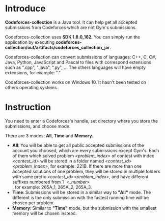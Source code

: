 <h1>Introduce</h1>
<p><strong>Codeforces-collection</strong> is a Java tool. It can help get all accepted submissions from Codeforces which are not Gym's submissions.</p>
<p>Codeforces-collection uses <strong>SDK 1.8.0_162</strong>. You can simply run the application by executing <strong>codeforces-collection/out/artifacts/codeforces_collection_jar</strong>.</p>
<p>Codeforces-collection can convert submissions of languages: C++, C, C#, Java, Python, JavaScript and Pascal to files with correspond extensions such as ".cpp", ".java", ".py", ... The others languages will have empty extensions, for example: "."</p>
<p>Codeforces-collection works on Windows 10. It hasn't been tested on others operating systems.</>
<h1>Instruction</h1>
<p>You need to enter a Codeforces's handle, set directory where you store the submissions, and choose mode.</p>
<p>There are 3 modes: <strong>All</strong>, <strong>Time</strong> and <strong>Memory</strong>.</p>
<ul>
<li><strong>All</strong>: You will be able to get all public accepted submissions of the account you choosed, which are every submissions except Gym's. Each of them which solved problem <em>&lt;problem_index&gt;</em> of contest with index <em>&lt;contest_id&gt;</em> will be stored in a folder named <em>&lt;contest_id&gt;&lt;problem_index&gt;</em>, for example: 221B. If there are more than one accepted solutions of one problem, they will be stored in multiple folders with same prefix <em>&lt;contest_id&gt;&lt;problem_index&gt;</em>, and have different suffixes numbered from 1 &nbsp;<em>&lt;_number&gt;</em></li>, for example: 265A_1, 265A_2, 265A_3.
  <li><strong>Time</strong>: Submissions will be stored in a similar way to <strong>"All"</strong> mode. The different is the only submission with the fastest running time will be chosen per problem.
  <li><strong>Memory</strong>:  Similar to <strong>"Time"</strong> mode, but the submission with the smallest memory will be chosen instead.
</ul>
